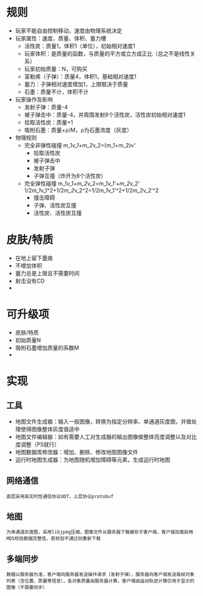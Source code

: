 # 规则
- 玩家不能自由控制移动，速度由物理系统决定
- 玩家属性：速度、质量、体积、蓄力槽
  * 活性炭：质量1，体积1（单位），初始相对速度1
  * 玩家体积：是质量的函数，与质量的平方或立方成正比（总之不是线性关系）
  * 玩家初始质量：N，可购买
  * 富勒烯（子弹）：质量4，体积1，基础相对速度1
  * 蓄力：子弹相对速度增加1，上限取决于质量
  * 石墨：质量不计，体积不计
- 玩家操作及影响
  * 发射子弹：质量-4
  * 被子弹击中：质量-4，并周围发射8个活性炭，活性炭初始相对速度1
  * 拾取活性炭：质量+1
  * 吸附石墨：质量+ρ/M，ρ为石墨浓度（灰度）
- 物理规则
  * 完全非弹性碰撞 m_1*v_1+m_2*v_2=(m_1+m_2)v'
    - 拾取活性炭
    - 被子弹击中
    - 发射子弹
    - 子弹互撞（炸开为8个活性炭）
  * 完全弹性碰撞 m_1*v_1+m_2*v_2=m_1*v_1'+m_2*v_2' 1/2*m_1*v_1^2+1/2*m_2*v_2^2=1/2*m_1*v_1'^2+1/2*m_2*v_2'^2
    - 撞击障碍
    - 子弹、活性炭互撞
    - 活性炭、活性炭互撞
# 皮肤/特质
  - 在地上留下墨痕
  - 不增加体积
  - 蓄力总是上限且不需要时间
  - 射击没有CD
  - 

# 可升级项
  - 皮肤/特质
  - 初始质量N
  - 吸附石墨增加质量的系数M
  -

# 实现
  ## 工具
  * 地图文件生成器：输入一般图像，转换为指定分辨率、单通道灰度图，并做处理使得图像整体灰度值适中
  * 地图文件编辑器：如有需要人工对生成器的输出图像做整体亮度调整以及对比度调整（PS就行）
  * 地图数据库修改器：增加、删除、修改地图图像文件
  * 运行时地图生成器：为地图随机增加障碍等元素，生成运行时地图
  ## 网络通信
    底层采用高实时性通信协议UDT，上层协议protobuf
  ## 地图
    为单通道灰度图，采用libjpeg压缩，图像文件从服务器下载缓存于客户端，客户端加载前用MD5校验数据完整性，若校验不通过则重新下载
  ## 多端同步
    数据以服务器为准，客户端向服务器发送操作请求（发射子弹），服务器向客户端发送每帧对象列表（含位置、质量等信息），各对象质量由服务器计算，客户端由运动轨迹计算仅用于显示的图像（不需要同步）
  
